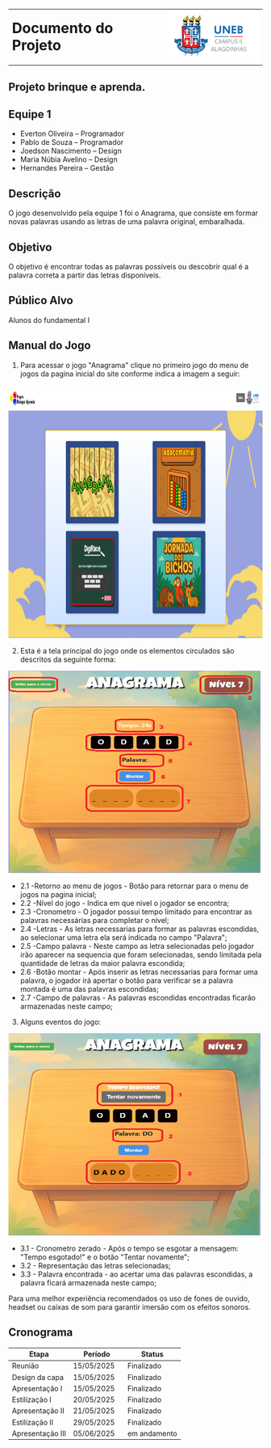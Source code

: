 <table style="width: 100%;">
  <tr>
    <td style="vertical-align: middle; padding-right: 10px;">
      <h1 style="margin: 0;">Documento do Projeto</h1>
    </td>
    <td style="vertical-align: middle; text-align: right;">
      <img src="imgs\UNEB-logo.png" width="200">
    </td>
  </tr>
</table>

## Projeto brinque e aprenda.

## Equipe 1 
- Everton Oliveira – Programador
- Pablo de Souza – Programador
- Joedson Nascimento – Design
- Maria Núbia Avelino – Design
- Hernandes Pereira – Gestão

## Descrição
<p>O jogo desenvolvido pela equipe 1 foi o Anagrama, que consiste em formar novas palavras usando as letras de uma palavra original, embaralhada.</p>


## Objetivo
<p>O objetivo é encontrar todas as palavras possíveis ou descobrir qual é a palavra correta a partir das letras disponíveis.</p>

## Público Alvo
<p>Alunos do fundamental I</p>


## Manual do Jogo

1. Para acessar o jogo "Anagrama" clique no primeiro jogo do menu de jogos da pagina inicial do site conforme indica a imagem a seguir:

<img src="imgs\imgmenu.PNG" width="800" height="500">


2. Esta é a tela principal do jogo onde os elementos circulados são descritos da seguinte forma:

<img src="imgs\imginicial.PNG" width="500" height="400">

- 2.1 -Retorno ao menu de jogos - Botão para retornar para o menu de jogos na pagina inicial;
- 2.2 -Nível do jogo - Indica em que nivel o jogador se encontra;
- 2.3 -Cronometro - O jogador possui tempo limitado para encontrar as palavras necessárias para completar o nível;
- 2.4 -Letras - As letras necessarias para formar as palavras escondidas, ao selecionar uma letra ela será indicada no campo "Palavra";
- 2.5 -Campo palavra - Neste campo as letra selecionadas pelo jogador irão aparecer na sequencia que foram selecionadas, sendo limitada pela quantidade de letras da maior palavra escondida;
- 2.6 -Botão montar - Após inserir as letras necessarias para formar uma palavra, o jogador irá apertar o botão para verificar se a palavra montada é uma das palavras escondidas;
- 2.7 -Campo de palavras - As palavras escondidas encontradas ficarão armazenadas neste campo;

3. Alguns eventos do jogo:

<img src="imgs\imgacoes.PNG" width="500" height="400">


- 3.1 - Cronometro zerado - Após o tempo se esgotar a mensagem: "Tempo esgotado!" e o botão "Tentar novamente";
- 3.2 - Representação das letras selecionadas;
- 3.3 - Palavra encontrada - ao  acertar uma das palavras escondidas, a palavra ficará armazenada neste campo;

<p>Para uma melhor experiência recomendados os uso de fones de ouvido, headset ou caixas de som para garantir imersão com os efeitos sonoros.</p>

## Cronograma

| Etapa                  | Período               | Status       |
|------------------------|-----------------------|------------  |
| Reunião                |  15/05/2025           | Finalizado   |
| Design da capa         |  15/05/2025           | Finalizado   |
| Apresentação I         |  15/05/2025           | Finalizado   |
| Estilização I          |  20/05/2025           | Finalizado   |
| Apresentação II        |  21/05/2025           | Finalizado   |
| Estilização II         |  29/05/2025           | Finalizado   |
| Apresentação III       |  05/06/2025           | em andamento |

